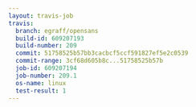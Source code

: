 ```yaml
---
layout: travis-job
travis:
  branch: egraff/opensans
  build-id: 609207193
  build-number: 209
  commit: 51758525b57bb3cacbcf5ccf591827ef5e2c0539
  commit-range: 3cf68d605b8c...51758525b57b
  job-id: 609207194
  job-number: 209.1
  os-name: linux
  test-result: 1
---
```

